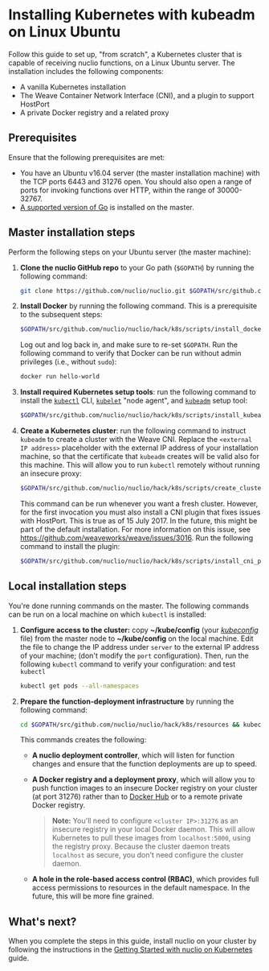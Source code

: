 # Installing Kubernetes with kubeadm on Linux Ubuntu

Follow this guide to set up, "from scratch", a Kubernetes cluster that is capable of receiving nuclio functions, on a Linux Ubuntu server. The installation includes the following components:

- A vanilla Kubernetes installation
- The Weave Container Network Interface (CNI), and a plugin to support HostPort
- A private Docker registry and a related proxy

## Prerequisites

Ensure that the following prerequisites are met:

- You have an Ubuntu v16.04 server (the master installation machine) with the TCP ports 6443 and 31276 open. You should also open a range of ports for invoking functions over HTTP, within the range of 30000-32767.
- [A supported version of Go](/docs/k8s/getting-started-k8s.md#go-supported-version) is installed on the master.

## Master installation steps

Perform the following steps on your Ubuntu server (the master machine):

1.  **Clone the nuclio GitHub repo** to your Go path (`$GOPATH`) by running the following command:

    ```sh
    git clone https://github.com/nuclio/nuclio.git $GOPATH/src/github.com/nuclio/nuclio
    ```

2.  **Install Docker** by running the following command. This is a prerequisite to the subsequent steps:

    ```sh
    $GOPATH/src/github.com/nuclio/nuclio/hack/k8s/scripts/install_docker
    ```

    Log out and log back in, and make sure to re-set `$GOPATH`. Run the following command to verify that Docker can be run without admin privileges (i.e., without `sudo`):

    ```sh
    docker run hello-world
    ```

3.  **Install required Kubernetes setup tools**: run the following command to install the [`kubectl`](https://kubernetes.io/docs/user-guide/kubectl-overview/) CLI, [`kubelet`](https://kubernetes.io/docs/reference/generated/kubelet/) "node agent", and [`kubeadm`](https://kubernetes.io/docs/setup/independent/create-cluster-kubeadm/) setup tool:

    ```sh
    $GOPATH/src/github.com/nuclio/nuclio/hack/k8s/scripts/install_kubeadm
    ```
4.  **Create a Kubernetes cluster**: run the following command to instruct `kubeadm` to create a cluster with the Weave CNI. Replace the `<external IP address>` placeholder with the external IP address of your installation machine, so that the certificate that `kubeadm` creates will be valid also for this machine. This will allow you to run `kubectl` remotely without running an insecure proxy:

    ```sh
    $GOPATH/src/github.com/nuclio/nuclio/hack/k8s/scripts/create_cluster <external IP address>
    ```

    This command can be run whenever you want a fresh cluster. However, for the first invocation you must also install a CNI plugin that fixes issues with HostPort. This is true as of 15 July 2017. In the future, this might be part of the default installation. For more information on this issue, see https://github.com/weaveworks/weave/issues/3016. Run the following command to install the plugin:

    ```sh
    $GOPATH/src/github.com/nuclio/nuclio/hack/k8s/scripts/install_cni_plugins
    ```

## Local installation steps

You're done running commands on the master. The following commands can be run on a local machine on which `kubectl` is installed:

1.  **Configure access to the cluster:** copy **~/kube/config** (your [_kubeconfig_](https://kubernetes.io/docs/tasks/access-application-cluster/configure-access-multiple-clusters/) file) from the master node to **~/kube/config** on the local machine. Edit the file to change the IP address under `server` to the external IP address of your machine; (don't modify the `port` configuration). Then, run the following `kubectl` command to verify your configuration:
and test `kubectl`

    ```sh
    kubectl get pods --all-namespaces
    ```

2.  **Prepare the function-deployment infrastructure** by running the following command:

    ```sh
    cd $GOPATH/src/github.com/nuclio/nuclio/hack/k8s/resources && kubectl create -f default-cluster-admin.yaml,registry.yaml && cd -
    ```

    This commands creates the following:

    - **A nuclio deployment controller**, which will listen for function changes and ensure that the function deployments are up to speed.

    - **A Docker registry and a deployment proxy**, which will allow you to push function images to an insecure Docker registry on your cluster (at port 31276) rather than to [Docker Hub](https://docs.docker.com/docker-hub/) or to a remote private Docker registry.

      > **Note:** You'll need to configure `<cluster IP>:31276` as an insecure registry in your local Docker daemon. This will allow Kubernetes to pull these images from `localhost:5000`, using the registry proxy. Because the cluster daemon treats `localhost` as secure, you don't need configure the cluster daemon.

    - **A hole in the role-based access control (RBAC)**, which provides full access permissions to resources in the default namespace. In the future, this will be more fine grained.

## What's next?

When you complete the steps in this guide, install nuclio on your cluster by following the instructions in the [Getting Started with nuclio on Kubernetes](/docs/setup/k8s/getting-started-k8s.md) guide.

